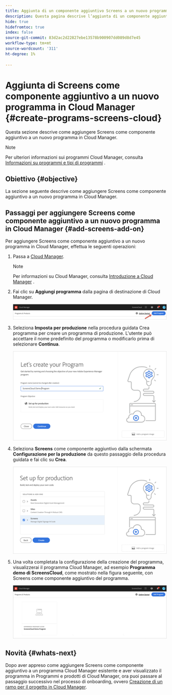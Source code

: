 ```yaml
---
title: Aggiunta di un componente aggiuntivo Screens a un nuovo programma in Cloud Manager
description: Questa pagina descrive l’aggiunta di un componente aggiuntivo Screens a un nuovo programma in Cloud Manager per Screens come Cloud Service.
hide: true
hidefromtoc: true
index: false
source-git-commit: 83d2ac2d22827ebe13578b900907dd089d8d7e45
workflow-type: tm+mt
source-wordcount: '311'
ht-degree: 1%

---
```



# Aggiunta di Screens come componente aggiuntivo a un nuovo programma in Cloud Manager {#create-programs-screens-cloud}

Questa sezione descrive come aggiungere Screens come componente aggiuntivo a un nuovo programma in Cloud Manager.

>[!NOTE]
>Per ulteriori informazioni sui programmi Cloud Manager, consulta [Informazioni su programmi e tipi di programmi](https://experienceleague.adobe.com/docs/experience-manager-cloud-service/onboarding/getting-access/understand-program-types.html?lang=en) .

## Obiettivo {#objective}

La sezione seguente descrive come aggiungere Screens come componente aggiuntivo a un nuovo programma in Cloud Manager.

## Passaggi per aggiungere Screens come componente aggiuntivo a un nuovo programma in Cloud Manager {#add-screens-add-on}

Per aggiungere Screens come componente aggiuntivo a un nuovo programma in Cloud Manager, effettua le seguenti operazioni:

1. Passa a [Cloud Manager](https://my.cloudmanager.adobe.com/).

   >[!NOTE]
   >Per informazioni su Cloud Manager, consulta [Introduzione a Cloud Manager](https://experienceleague.adobe.com/docs/experience-manager-cloud-service/onboarding/onboarding-concepts/cloud-manager-introduction.html?lang=en) .

1. Fai clic su **Aggiungi programma** dalla pagina di destinazione di Cloud Manager.

   ![immagine](/help/screens-cloud/assets/onboarding/onboard-screens-addon1.png)

1. Seleziona **Imposta per produzione** nella procedura guidata Crea programma per creare un programma di produzione. L&#39;utente può accettare il nome predefinito del programma o modificarlo prima di selezionare **Continua**.

   ![immagine](/help/screens-cloud/assets/onboarding/onboard-screens-addon2.png)

1. Seleziona **Screens** come componente aggiuntivo dalla schermata **Configurazione per la produzione** da questo passaggio della procedura guidata e fai clic su **Crea**.

   ![immagine](/help/screens-cloud/assets/onboarding/onboard-screens-addon3.png)

1. Una volta completata la configurazione della creazione del programma, visualizzerai il programma Cloud Manager, ad esempio **Programma demo di ScreensCloud**, come mostrato nella figura seguente, con Screens come componente aggiuntivo del programma.

   ![immagine](/help/screens-cloud/assets/onboarding/onboard-screens-addon4.png)

## Novità {#whats-next}

Dopo aver appreso come aggiungere Screens come componente aggiuntivo a un programma Cloud Manager esistente e aver visualizzato il programma in Programmi e prodotti di Cloud Manager, ora puoi passare al passaggio successivo nel processo di onboarding, ovvero [Creazione di un ramo per il progetto in Cloud Manager](/help/screens-cloud/onboarding-screens-cloud/creating-a-branch.md).

